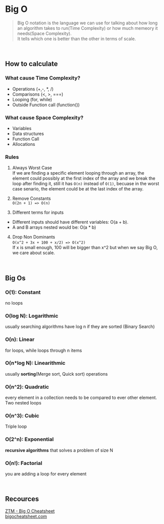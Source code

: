 # Big O

> Big O notation is the language we can use for talking about how long an algorithm takes to run(Time Complexity) or how much memeory it needs(Space Complexity).\
> It tells which one is better than the other in terms of scale.

<br />

## How to calculate

### What cause Time Complexity?

- Operations (+,-, \*, /)
- Comparisons (<, >, ===)
- Looping (for, while)
- Outside Function call (function())

### What cause Space Complexity?

- Variables
- Data structures
- Function Call
- Allocations

### Rules

1. Always Worst Case\
   If we are finding a specific element looping through an array, the element could possibly at the first index of the array and we break the loop after finding it, still it has `O(n)` instead of `O(1)`, becuase in the worst case senario, the element could be at the last index of the array.

2. Remove Constants\
   `O(2n + 1) => O(n)`

3. Different terms for inputs

- Different inputs should have different variables: O(a + b).
- A and B arrays nested would be: O(a \* b)

4. Drop Non Dominants\
   `O(x^2 + 3x + 100 + x/2) => O(x^2)`\
   If x is small enough, 100 will be bigger than x^2 but when we say Big O, we care about scale.

<br />

## Big Os

### O(1): Constant

no loops

### O(log N): Logarithmic

usually searching algorithms have log n if they are sorted (Binary Search)

### O(n): Linear

for loops, while loops through n items

### O(n\*log N): Linearithmic

usually **sorting**(Merge sort, Quick sort) operations

### O(n^2): Quadratic

every element in a collection needs to be compared to ever other element. Two nested loops

### O(n^3): Cubic

Triple loop

### O(2^n): Exponential

**recursive algorithms** that solves a problem of size N

### O(n!): Factorial

you are adding a loop for every element

<br />

## Recources

[ZTM - Big O Cheatsheet](https://zerotomastery.io/cheatsheets/big-o-cheat-sheet/?utm_source=udemy&utm_medium=coursecontent)\
[bigocheatsheet.com](https://www.bigocheatsheet.com/)
